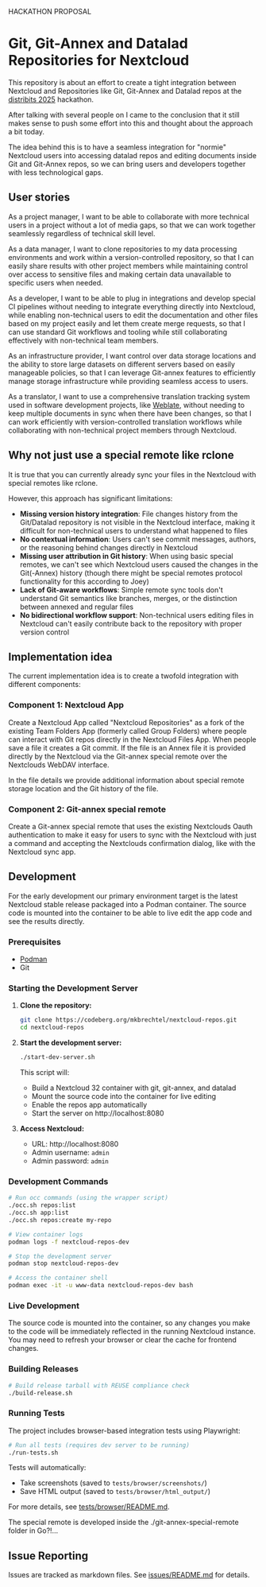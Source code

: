 <!--
SPDX-FileCopyrightText: 2025 Markus Katharina Brechtel <markus.katharina.brechtel@thengo.net>
SPDX-License-Identifier: AGPL-3.0-or-later
-->

HACKATHON PROPOSAL

# Git, Git-Annex and Datalad Repositories for Nextcloud

This repository is about an effort to create a tight integration between Nextcloud and Repositories like Git, Git-Annex and Datalad repos at the [distribits 2025](https://www.distribits.live/events/2025-distribits/) hackathon.

After talking with several people on  I came to the conclusion that it still makes sense to push some effort into this and thought about the approach a bit today.

The idea behind this is to have a seamless integration for "normie" Nextcloud users into accessing datalad repos and editing documents inside Git and Git-Annex repos, so we can bring users and developers together with less technological gaps.

## User stories

As a project manager, I want to be able to collaborate with more technical users in a project without a lot of media gaps, so that we can work together seamlessly regardless of technical skill level.

As a data manager, I want to clone repositories to my data processing environments and work within a version-controlled repository, so that I can easily share results with other project members while maintaining control over access to sensitive files and making certain data unavailable to specific users when needed.

As a developer, I want to be able to plug in integrations and develop special CI pipelines without needing to integrate everything directly into Nextcloud, while enabling non-technical users to edit the documentation and other files based on my project easily and let them create merge requests, so that I can use standard Git workflows and tooling while still collaborating effectively with non-technical team members.

As an infrastructure provider, I want control over data storage locations and the ability to store large datasets on different servers based on easily manageable policies, so that I can leverage Git-annex features to efficiently manage storage infrastructure while providing seamless access to users.

As a translator, I want to use a comprehensive translation tracking system used in software development projects, like [Weblate](https://weblate.org), without needing to keep multiple documents in sync when there have been changes, so that I can work efficiently with version-controlled translation workflows while collaborating with non-technical project members through Nextcloud.

## Why not just use a special remote like rclone

It is true that you can currently already sync your files in the Nextcloud with special remotes like rclone.

However, this approach has significant limitations:

- **Missing version history integration**: File changes history from the Git/Datalad repository is not visible in the Nextcloud interface, making it difficult for non-technical users to understand what happened to files
- **No contextual information**: Users can't see commit messages, authors, or the reasoning behind changes directly in Nextcloud
- **Missing user attribution in Git history**: When using basic special remotes, we can't see which Nextcloud users caused the changes in the Git(-Annex) history (though there might be special remotes protocol functionality for this according to Joey)
- **Lack of Git-aware workflows**: Simple remote sync tools don't understand Git semantics like branches, merges, or the distinction between annexed and regular files
- **No bidirectional workflow support**: Non-technical users editing files in Nextcloud can't easily contribute back to the repository with proper version control

## Implementation idea

The current implementation idea is to create a twofold integration with different components:

### Component 1: Nextcloud App

Create a Nextcloud App called "Nextcloud Repositories" as a fork of the existing Team Folders App (formerly called Group Folders) where people can interact with Git repos directly in the Nextcloud Files App. When people save a file it creates a Git commit. If the file is an Annex file it is provided directly by the Nextcloud via the Git-annex special remote over the Nextclouds WebDAV interface.

In the file details we provide additional information about special remote storage location and the Git history of the file.

### Component 2: Git-annex special remote

Create a Git-annex special remote that uses the existing Nextclouds Oauth authentication to make it easy for users to sync with the Nextcloud with just a command and accepting the Nextclouds confirmation dialog, like with the Nextcloud sync app.

## Development

For the early development our primary environment target is the latest Nextcloud stable release packaged into a Podman container. The source code is mounted into the container to be able to live edit the app code and see the results directly.

### Prerequisites

- [Podman](https://podman.io/)
- Git

### Starting the Development Server

1. **Clone the repository:**
   ```bash
   git clone https://codeberg.org/mkbrechtel/nextcloud-repos.git
   cd nextcloud-repos
   ```

2. **Start the development server:**
   ```bash
   ./start-dev-server.sh
   ```

   This script will:
   - Build a Nextcloud 32 container with git, git-annex, and datalad
   - Mount the source code into the container for live editing
   - Enable the repos app automatically
   - Start the server on http://localhost:8080

3. **Access Nextcloud:**
   - URL: http://localhost:8080
   - Admin username: `admin`
   - Admin password: `admin`

### Development Commands

```bash
# Run occ commands (using the wrapper script)
./occ.sh repos:list
./occ.sh app:list
./occ.sh repos:create my-repo

# View container logs
podman logs -f nextcloud-repos-dev

# Stop the development server
podman stop nextcloud-repos-dev

# Access the container shell
podman exec -it -u www-data nextcloud-repos-dev bash
```

### Live Development

The source code is mounted into the container, so any changes you make to the code will be immediately reflected in the running Nextcloud instance. You may need to refresh your browser or clear the cache for frontend changes.

### Building Releases

```bash
# Build release tarball with REUSE compliance check
./build-release.sh
```

### Running Tests

The project includes browser-based integration tests using Playwright:

```bash
# Run all tests (requires dev server to be running)
./run-tests.sh
```

Tests will automatically:
- Take screenshots (saved to `tests/browser/screenshots/`)
- Save HTML output (saved to `tests/browser/html_output/`)

For more details, see [tests/browser/README.md](tests/browser/README.md).

The special remote is developed inside the ./git-annex-special-remote folder in Go?!…

## Issue Reporting

Issues are tracked as markdown files. See [issues/README.md](./issues/README.md) for details.
